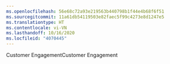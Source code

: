```yaml
---
ms.openlocfilehash: 56e68c72a93e219563b440798b1f44e4b68f6f51
ms.sourcegitcommit: 11a61db54119503e82faec5f99c4273e8d1247e5
ms.translationtype: HT
ms.contentlocale: vi-VN
ms.lasthandoff: 10/16/2020
ms.locfileid: "4070445"
---
```

<span data-ttu-id="3cd85-101">Customer Engagement</span><span class="sxs-lookup"><span data-stu-id="3cd85-101">Customer Engagement</span></span>
